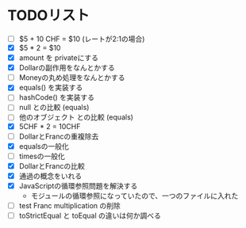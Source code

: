 # TODOリスト

- [ ] $5 + 10 CHF = $10 (レートが2:1の場合)
- [x] $5 * 2 = $10
- [x] amount を privateにする
- [x] Dollarの副作用をなんとかする
- [ ] Moneyの丸め処理をなんとかする
- [x] equals() を実装する
- [ ] hashCode() を実装する
- [ ] null との比較 (equals)
- [ ] 他のオブジェクト との比較 (equals)
- [x] 5CHF * 2 = 10CHF
- [ ] DollarとFrancの重複除去
- [x] equalsの一般化
- [ ] timesの一般化
- [x] DollarとFrancの比較
- [x] 通過の概念をいれる
- [x] JavaScriptの循環参照問題を解決する
  - モジュールの循環参照になっていたので、一つのファイルに入れた
- [ ] test Franc multiplication の削除
- [ ] toStrictEqual と toEqual の違いは何か調べる
